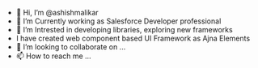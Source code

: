 - 👋 Hi, I’m @ashishmalikar
- 👀 I’m Currently working as Salesforce Developer professional
- 🌱 I’m Intrested in developing libraries, exploring new frameworks
- I have created web component based UI Framework as Ajna Elements
- 💞️ I’m looking to collaborate on ...
- 📫 How to reach me ...

<!---
ashishmalikar/ashishmalikar is a ✨ special ✨ repository because its `README.md` (this file) appears on your GitHub profile.
You can click the Preview link to take a look at your changes.
--->
